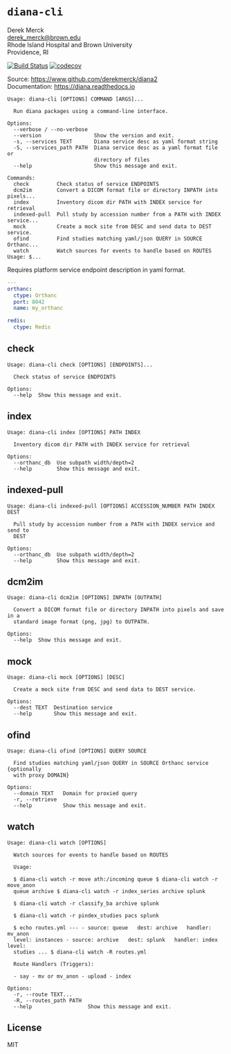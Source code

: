 
`diana-cli`
==================

Derek Merck  
<derek_merck@brown.edu>  
Rhode Island Hospital and Brown University  
Providence, RI  

[![Build Status](https://travis-ci.org/derekmerck/diana2.svg?branch=master)](https://travis-ci.org/derekmerck/diana2)
[![codecov](https://codecov.io/gh/derekmerck/diana2/branch/master/graph/badge.svg)](https://codecov.io/gh/derekmerck/diana2)

Source: <https://www.github.com/derekmerck/diana2>  
Documentation: <https://diana.readthedocs.io>

```
Usage: diana-cli [OPTIONS] COMMAND [ARGS]...

  Run diana packages using a command-line interface.

Options:
  --verbose / --no-verbose
  --version                 Show the version and exit.
  -s, --services TEXT       Diana service desc as yaml format string
  -S, --services_path PATH  Diana service desc as a yaml format file or
                            directory of files
  --help                    Show this message and exit.

Commands:
  check         Check status of service ENDPOINTS
  dcm2im        Convert a DICOM format file or directory INPATH into pixels...
  index         Inventory dicom dir PATH with INDEX service for retrieval
  indexed-pull  Pull study by accession number from a PATH with INDEX service...
  mock          Create a mock site from DESC and send data to DEST service.
  ofind         Find studies matching yaml/json QUERY in SOURCE Orthanc...
  watch         Watch sources for events to handle based on ROUTES Usage: $...
```

Requires platform service endpoint description in yaml format.

```yaml
---
orthanc:
  ctype: Orthanc
  port: 8042
  name: my_orthanc

redis:
  ctype: Redis
```
## check

```
Usage: diana-cli check [OPTIONS] [ENDPOINTS]...

  Check status of service ENDPOINTS

Options:
  --help  Show this message and exit.
```
## index

```
Usage: diana-cli index [OPTIONS] PATH INDEX

  Inventory dicom dir PATH with INDEX service for retrieval

Options:
  --orthanc_db  Use subpath width/depth=2
  --help        Show this message and exit.
```
## indexed-pull

```
Usage: diana-cli indexed-pull [OPTIONS] ACCESSION_NUMBER PATH INDEX DEST

  Pull study by accession number from a PATH with INDEX service and send to
  DEST

Options:
  --orthanc_db  Use subpath width/depth=2
  --help        Show this message and exit.
```
## dcm2im

```
Usage: diana-cli dcm2im [OPTIONS] INPATH [OUTPATH]

  Convert a DICOM format file or directory INPATH into pixels and save in a
  standard image format (png, jpg) to OUTPATH.

Options:
  --help  Show this message and exit.
```
## mock

```
Usage: diana-cli mock [OPTIONS] [DESC]

  Create a mock site from DESC and send data to DEST service.

Options:
  --dest TEXT  Destination service
  --help       Show this message and exit.
```
## ofind

```
Usage: diana-cli ofind [OPTIONS] QUERY SOURCE

  Find studies matching yaml/json QUERY in SOURCE Orthanc service {optionally
  with proxy DOMAIN}

Options:
  --domain TEXT   Domain for proxied query
  -r, --retrieve
  --help          Show this message and exit.
```
## watch

```
Usage: diana-cli watch [OPTIONS]

  Watch sources for events to handle based on ROUTES

  Usage:

  $ diana-cli watch -r move ath:/incoming queue $ diana-cli watch -r move_anon
  queue archive $ diana-cli watch -r index_series archive splunk

  $ diana-cli watch -r classify_ba archive splunk

  $ diana-cli watch -r pindex_studies pacs splunk

  $ echo routes.yml --- - source: queue   dest: archive   handler: mv_anon
  level: instances - source: archive   dest: splunk   handler: index   level:
  studies ... $ diana-cli watch -R routes.yml

  Route Handlers (Triggers):

  - say - mv or mv_anon - upload - index

Options:
  -r, --route TEXT...
  -R, --routes_path PATH
  --help                  Show this message and exit.
```


License
-------------

MIT

